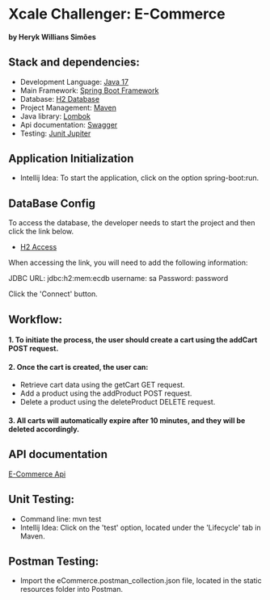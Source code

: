 # Xcale Challenger: E-Commerce
#### by Heryk Willians Simões


## Stack and dependencies:
- Development Language: [Java 17](https://openjdk.java.net)
- Main Framework: [Spring Boot Framework](https://spring.io/projects/spring-boot)
- Database: [H2 Database](https://www.h2database.com/)
- Project Management: [Maven](https://maven.apache.org)
- Java library: [Lombok](https://projectlombok.org/)
- Api documentation: [Swagger](https://swagger.io/)
- Testing: [Junit Jupiter](https://junit.org/)

## Application Initialization
- Intellij Idea: To start the application, click on the option spring-boot:run.  


## DataBase Config
To access the database, the developer needs to start the project and then click the link below.
- [H2 Access](http://localhost:8080/h2-console)

When accessing the link, you will need to add the following information:

JDBC URL: jdbc:h2:mem:ecdb
username: sa
Password: password

Click the 'Connect' button.


## Workflow:

#### 1. To initiate the process, the user should create a cart using the addCart POST request.
#### 2. Once the cart is created, the user can:
- Retrieve cart data using the getCart GET request.
- Add a product using the addProduct POST request.
- Delete a product using the deleteProduct DELETE request.

#### 3. All carts will automatically expire after 10 minutes, and they will be deleted accordingly.


## API documentation
[E-Commerce Api](http://localhost:8080/swagger-ui.html)


## Unit Testing:
- Command line: mvn test
- Intellij Idea: Click on the 'test' option, located under the 'Lifecycle' tab in Maven. 

## Postman Testing:
- Import the eCommerce.postman_collection.json file, located in the static resources folder into Postman.




